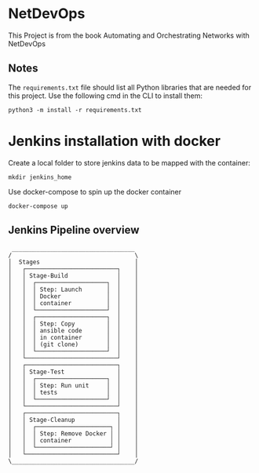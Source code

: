 # NetDevOps

This Project is from the book Automating and Orchestrating Networks with NetDevOps

## Notes
The `requirements.txt` file should list all Python libraries that are needed for this project.
Use the following cmd in the CLI to install them:
```
python3 -m install -r requirements.txt
```

# Jenkins installation with docker
Create a local folder to store jenkins data to be mapped with the container:
```
mkdir jenkins_home 
```
Use docker-compose to spin up the docker container
```
docker-compose up
```
## Jenkins Pipeline overview
```
 ___________________________________
/                                   \
│  Stages                           │
│   ┌──────────────────────────┐    │
│   │ Stage-Build              │    │
│   │  ┌────────────────────┐  │    │
│   │  │ Step: Launch       │  │    │
│   │  │ Docker             │  │    │
│   │  │ container          │  │    │
│   │  └────────────────────┘  │    │
│   │  ┌────────────────────┐  │    │
│   │  │ Step: Copy         │  │    │
│   │  │ ansible code       │  │    │
│   │  │ in container       │  │    │
│   │  │ (git clone)        │  │    │
│   │  └────────────────────┘  │    │
│   └──────────────────────────┘    │
│   ┌──────────────────────────┐    │
│   │ Stage-Test               │    │
│   │  ┌────────────────────┐  │    │
│   │  │ Step: Run unit     │  │    │
│   │  │ tests              │  │    │
│   │  └────────────────────┘  │    │
│   └──────────────────────────┘    │
│   ┌──────────────────────────┐    │
│   │ Stage-Cleanup            │    │
│   │  ┌─────────────────────┐ │    │
│   │  │ Step: Remove Docker │ │    │
│   │  │ container           │ │    │
│   │  └─────────────────────┘ │    │
│   └──────────────────────────┘    │
\___________________________________/
